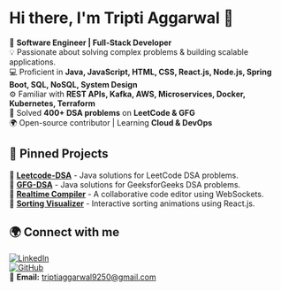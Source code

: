 # Hi there, I'm Tripti Aggarwal 👋  

🚀 **Software Engineer | Full-Stack Developer**  
💡 Passionate about solving complex problems & building scalable applications.  
💻 Proficient in **Java, JavaScript, HTML, CSS, React.js, Node.js, Spring Boot, SQL, NoSQL, System Design**  
⚙️ Familiar with **REST APIs, Kafka, AWS, Microservices, Docker, Kubernetes, Terraform**  
🎯 Solved **400+ DSA problems** on **LeetCode & GFG**  
🌍 Open-source contributor | Learning **Cloud & DevOps**  

## 📌 Pinned Projects  
🔹 [**Leetcode-DSA**](https://github.com/Triptigithub/Leetcode-DSA) - Java solutions for LeetCode DSA problems.  
🔹 [**GFG-DSA**](https://github.com/Triptigithub/GFG-DSA) - Java solutions for GeeksforGeeks DSA problems.  
🔹 [**Realtime Compiler**](https://github.com/Triptigithub/Project-realtime-compiler) - A collaborative code editor using WebSockets.  
🔹 [**Sorting Visualizer**](https://github.com/Triptigithub/Sorting-visualiser) - Interactive sorting animations using React.js.  

## 🌍 Connect with me  
[![LinkedIn](https://img.shields.io/badge/LinkedIn-TriptiAggarwal-blue?logo=linkedin)](https://www.linkedin.com/in/tripti-aggarwal-929578233/)  
[![GitHub](https://img.shields.io/badge/GitHub-Triptigithub-black?logo=github)](https://github.com/Triptigithub)  
📧 **Email:** [triptiaggarwal9250@gmail.com](mailto:triptiaggarwal9250@gmail.com)  

